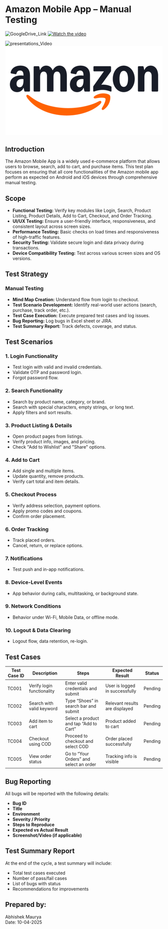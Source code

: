 # Amazon Mobile App – Manual Testing

![GoogleDrive_Link](https://drive.google.com/drive/folders/19h5txl-PM9rIqLK3pWG58VEy9rWMX7yH?usp=sharing)
[![Watch the video](https://img.youtube.com/vi/YOUTUBE_VIDEO_ID/0.jpg)](https://drive.google.com/file/d/12vxa0ov-0eGQ6n3GmfVN4y77q6IAB3kQ/view?usp=sharing)

![presentations_Video](https://drive.google.com/file/d/12vxa0ov-0eGQ6n3GmfVN4y77q6IAB3kQ/view?usp=sharing)
![Amazon Logo](https://github.com/theabhishekmauryaa/Mobile_Testing_amazon_Application/blob/main/Amazon-Logo.png)

## Introduction
The Amazon Mobile App is a widely used e-commerce platform that allows users to browse, search, add to cart, and purchase items. This test plan focuses on ensuring that all core functionalities of the Amazon mobile app perform as expected on Android and iOS devices through comprehensive manual testing.

## Scope
- **Functional Testing:** Verify key modules like Login, Search, Product Listing, Product Details, Add to Cart, Checkout, and Order Tracking.
- **UI/UX Testing:** Ensure a user-friendly interface, responsiveness, and consistent layout across screen sizes.
- **Performance Testing:** Basic checks on load times and responsiveness of high-traffic features.
- **Security Testing:** Validate secure login and data privacy during transactions.
- **Device Compatibility Testing:** Test across various screen sizes and OS versions.

## Test Strategy

### Manual Testing
- **Mind Map Creation:** Understand flow from login to checkout.
- **Test Scenario Development:** Identify real-world user actions (search, purchase, track order, etc.).
- **Test Case Execution:** Execute prepared test cases and log issues.
- **Bug Reporting:** Log bugs in Excel sheet or JIRA.
- **Test Summary Report:** Track defects, coverage, and status.

## Test Scenarios

### 1. Login Functionality
- Test login with valid and invalid credentials.
- Validate OTP and password login.
- Forgot password flow.

### 2. Search Functionality
- Search by product name, category, or brand.
- Search with special characters, empty strings, or long text.
- Apply filters and sort results.

### 3. Product Listing & Details
- Open product pages from listings.
- Verify product info, images, and pricing.
- Check "Add to Wishlist" and "Share" options.

### 4. Add to Cart
- Add single and multiple items.
- Update quantity, remove products.
- Verify cart total and item details.

### 5. Checkout Process
- Verify address selection, payment options.
- Apply promo codes and coupons.
- Confirm order placement.

### 6. Order Tracking
- Track placed orders.
- Cancel, return, or replace options.

### 7. Notifications
- Test push and in-app notifications.

### 8. Device-Level Events
- App behavior during calls, multitasking, or background state.

### 9. Network Conditions
- Behavior under Wi-Fi, Mobile Data, or offline mode.

### 10. Logout & Data Clearing
- Logout flow, data retention, re-login.

## Test Cases

| **Test Case ID** | **Description** | **Steps** | **Expected Result** | **Status** |
|------------------|-----------------|-----------|---------------------|------------|
| TC001 | Verify login functionality | Enter valid credentials and submit | User is logged in successfully | Pending |
| TC002 | Search with valid keyword | Type “Shoes” in search bar and submit | Relevant results are displayed | Pending |
| TC003 | Add item to cart | Select a product and tap “Add to Cart” | Product added to cart | Pending |
| TC004 | Checkout using COD | Proceed to checkout and select COD | Order placed successfully | Pending |
| TC005 | View order status | Go to “Your Orders” and select an order | Tracking info is visible | Pending |

## Bug Reporting
All bugs will be reported with the following details:
- **Bug ID**
- **Title**
- **Environment**
- **Severity / Priority**
- **Steps to Reproduce**
- **Expected vs Actual Result**
- **Screenshot/Video (if applicable)**

## Test Summary Report
At the end of the cycle, a test summary will include:
- Total test cases executed
- Number of pass/fail cases
- List of bugs with status
- Recommendations for improvements

## Prepared by:
Abhishek Maurya  
Date: 10-04-2025
